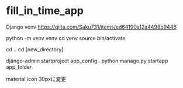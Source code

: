 # fill_in_time_app

Django venv
https://qiita.com/Saku731/items/ed64190a12a4498b9446

python -m venv venv
cd venv
source bin/activate

cd ..
cd [new_directory]

django-admin startproject app_config .
python manage.py startapp app_folder

material icon 30pxに変更